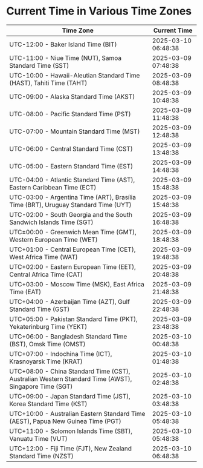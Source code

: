 # Current Time in Various Time Zones

| Time Zone | Current Time |
|-----------|--------------|
| UTC-12:00 - Baker Island Time (BIT) | 2025-03-10 06:48:38 |
| UTC-11:00 - Niue Time (NUT), Samoa Standard Time (SST) | 2025-03-09 07:48:38 |
| UTC-10:00 - Hawaii-Aleutian Standard Time (HAST), Tahiti Time (TAHT) | 2025-03-09 08:48:38 |
| UTC-09:00 - Alaska Standard Time (AKST) | 2025-03-09 10:48:38 |
| UTC-08:00 - Pacific Standard Time (PST) | 2025-03-09 11:48:38 |
| UTC-07:00 - Mountain Standard Time (MST) | 2025-03-09 12:48:38 |
| UTC-06:00 - Central Standard Time (CST) | 2025-03-09 13:48:38 |
| UTC-05:00 - Eastern Standard Time (EST) | 2025-03-09 14:48:38 |
| UTC-04:00 - Atlantic Standard Time (AST), Eastern Caribbean Time (ECT) | 2025-03-09 15:48:38 |
| UTC-03:00 - Argentina Time (ART), Brasília Time (BRT), Uruguay Standard Time (UYT) | 2025-03-09 15:48:38 |
| UTC-02:00 - South Georgia and the South Sandwich Islands Time (SGT) | 2025-03-09 16:48:38 |
| UTC±00:00 - Greenwich Mean Time (GMT), Western European Time (WET) | 2025-03-09 18:48:38 |
| UTC+01:00 - Central European Time (CET), West Africa Time (WAT) | 2025-03-09 19:48:38 |
| UTC+02:00 - Eastern European Time (EET), Central Africa Time (CAT) | 2025-03-09 20:48:38 |
| UTC+03:00 - Moscow Time (MSK), East Africa Time (EAT) | 2025-03-09 21:48:38 |
| UTC+04:00 - Azerbaijan Time (AZT), Gulf Standard Time (GST) | 2025-03-09 22:48:38 |
| UTC+05:00 - Pakistan Standard Time (PKT), Yekaterinburg Time (YEKT) | 2025-03-09 23:48:38 |
| UTC+06:00 - Bangladesh Standard Time (BST), Omsk Time (OMST) | 2025-03-10 00:48:38 |
| UTC+07:00 - Indochina Time (ICT), Krasnoyarsk Time (KRAT) | 2025-03-10 01:48:38 |
| UTC+08:00 - China Standard Time (CST), Australian Western Standard Time (AWST), Singapore Time (SGT) | 2025-03-10 02:48:38 |
| UTC+09:00 - Japan Standard Time (JST), Korea Standard Time (KST) | 2025-03-10 03:48:38 |
| UTC+10:00 - Australian Eastern Standard Time (AEST), Papua New Guinea Time (PGT) | 2025-03-10 05:48:38 |
| UTC+11:00 - Solomon Islands Time (SBT), Vanuatu Time (VUT) | 2025-03-10 05:48:38 |
| UTC+12:00 - Fiji Time (FJT), New Zealand Standard Time (NZST) | 2025-03-10 06:48:38 |
